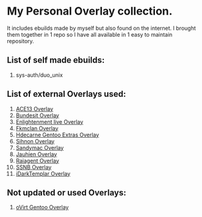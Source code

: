 # My Personal Overlay collection.

It includes ebuilds made by myself but also found on the internet. I brought them together in 1 repo so I have all available in 1 easy to maintain repository.

## List of self made ebuilds:

1. sys-auth/duo_unix

## List of external Overlays used:

1. [ACE13 Overlay](https://github.com/ace13/overlay.git)
2. [Bundesit Overlay](https://github.com/BundesIT/bundesit-overlay.git)
3. [Enlightenment live Overlay](https://github.com/gentoo-mirror/enlightenment-live.git)
4. [Fkmclan Overlay](https://github.com/gentoo-mirror/fkmclane.git)
5. [Hdecarne Gentoo Extras Overlay](https://github.com/hdecarne/gentoo-extras-overlay.git)
6. [Sihnon Overlay](https://github.com/optiz0r/gentoo-overlay.git)
7. [Sandymac Overlay](https://github.com/sandymac/gentoo-overlay.git)
8. [Jauhien Overlay](https://github.com/jauhien/jauhien-overlay.git)
9. [Raiagent Overlay](https://github.com/leycec/raiagent.git)
10. [SSNB Overlay](https://github.com/gentoo-mirror/ssnb.git)
12. [iDarkTemplar Overlay](https://github.com/iDarkTemplar/dt-overlay-patches.git)

## Not updated or used Overlays:

1. [oVirt Gentoo Overlay](https://github.com/alonbl/ovirt-overlay.git)

